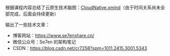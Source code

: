 根据课程内容总结了云原生技术脑图：[CloudNative.xmind](https://github.com/cr7258/golang-learning/blob/master/%E6%9E%81%E5%AE%A2%E6%97%B6%E9%97%B4%E4%BA%91%E5%8E%9F%E7%94%9F%E8%AE%AD%E7%BB%83%E8%90%A5/CloudNative.xmind)（由于时间关系尚未全部完成，后面会持续更新）

输出了一些技术文章：
- 博客网站：https://www.se7enshare.cn/
- 微信公众号：Se7en 的架构笔记
- CSDN：https://blog.csdn.net/cr7258?spm=1011.2415.3001.5343
